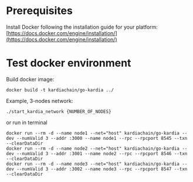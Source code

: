 # Prerequisites
Install Docker following the installation guide for your platform: [https://docs.docker.com/engine/installation/](https://docs.docker.com/engine/installation/)

# Test docker environment 

Build docker image: 

```
docker build -t kardiachain/go-kardia ../
```

Example, 3-nodes network: 

```
./start_kardia_network {NUMBER_OF_NODES}
```

or run in terminal

```
docker run --rm -d --name node1 --net="host" kardiachain/go-kardia --dev --numValid 3 --addr :3000 --name node1 --rpc --rpcport 8545 --txn --clearDataDir
docker run --rm -d --name node2 --net="host" kardiachain/go-kardia --dev --numValid 3 --addr :3001 --name node2 --rpc --rpcport 8546 --txn --clearDataDir
docker run --rm -d --name node3 --net="host" kardiachain/go-kardia --dev --numValid 3 --addr :3002 --name node3 --rpc --rpcport 8547 --txn --clearDataDir
```

